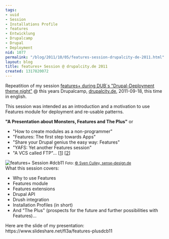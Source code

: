 ```yaml
---
tags:
- uuid
- Session
- Installations Profile
- features
- Entwicklung
- Drupalcamp
- Drupal
- Deployment
nid: 1077
permalink: "/blog/2011/10/05/features-session-drupalcity-de-2011.html"
layout: blog
title: features+ Session @ drupalcity.de 2011
created: 1317820072
---
```

Repeatition of my session <a href="/blog/2011/07/08/dub-themenabend-deployment-features.html">features+ during DUB´s "Drupal-Deployment theme night"</a> @ this years Drupalcamp, <a href="http://drupalcity.de/session/features">drupalcity.de</a>, 2011-09-18, this time in english.
<p>This session was intended as an introduction and a motivation to use Features
module for deployment and re-usable patterns.</p>

<strong>"A Presentation about Monsters, Features and The Plus"</strong>
or

<ul>
 <li>"How to create modules as a non-programmer"</li>
 <li>"Features: The first step towards Apps"</li>
 <li>"Share your Drupal genius the easy way: Features"</li>
 <li>"YAFS: Yet another Features session"</li>
 <li>"A VCS called FTP"... [<a href="http://twitter.com/#!/cstottmeister/status/115366308543070208">1</a>] [<a href="http://twitter.com/#!/_mickor/status/115367328358727680">2</a>]</li>
</ul>
<img src="/sites/netzaffe.de/files/images/2011-drupalcity-berlin-fl3a-features-plus-presentation.preview.jpg" alt="features+ Session #dcb11" />
<small>Foto: <a href="http://www.sense-design.de">&copy; Sven Culley,  sense-design.de</a></small>
<!--break-->
<br />
What this session covers:
<ul>
 <li>Why to use Features</li>
 <li>Features module</li>
 <li>Features extensions</li>
 <li>Drupal API</li>
 <li>Drush integration</li>
 <li>Installation Profiles (in short)</li>
 <li>And "The Plus" (prospects for the future and further possibilities with Features)...</li>
</ul>
<p>Here are the slide of my presentation: https://www.slideshare.net/fl3a/features-plusdcb11</p>
